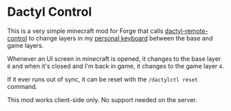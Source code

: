 Dactyl Control
==============

This is a very simple minecraft mod for Forge that calls [dactyl-remote-control](https://github.com/Kasama/dactyl-remote-control) to change layers in my [personal keyboard](https://github.com/Kasama/qmk_firmware/tree/master/keyboards/kasama_dactyl/v1) between the base and game layers.

Whenever an UI screen in minecraft is opened, it changes to the base layer `0` and when it's closed and I'm back in game, it changes to the game layer `4`.

If it ever runs out of sync, it can be reset with the `/dactylctl reset` command.

This mod works client-side only. No support needed on the server.
